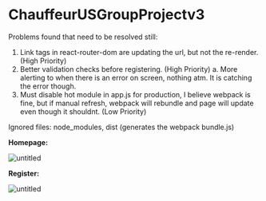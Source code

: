 # ChauffeurUSGroupProjectv3

Problems found that need to be resolved still:

1. Link tags in react-router-dom are updating the url, but not the re-render. (High Priority)
2. Better validation checks before registering. (High Priority)
   a. More alerting to when there is an error on screen, nothing atm. It is catching the error though.
3. Must disable hot module in app.js for production, I believe webpack is fine, but if manual refresh, webpack will rebundle and page will update even though it shouldnt. (Low Priority)

Ignored files:
node_modules, dist (generates the webpack bundle.js)

**Homepage:**

![untitled](https://user-images.githubusercontent.com/12276056/44954791-49109e80-ae76-11e8-9e44-7ff6c5f9b557.png)

**Register:**

![untitled](https://user-images.githubusercontent.com/12276056/45071156-ebad6500-b0a2-11e8-9a01-142d25df0d4a.png)
